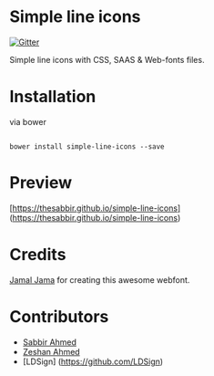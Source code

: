 Simple line icons
====

[![Gitter](https://badges.gitter.im/Join%20Chat.svg)](https://gitter.im/thesabbir/simple-line-icons?utm_source=badge&utm_medium=badge&utm_campaign=pr-badge&utm_content=badge)

Simple line icons with CSS, SAAS & Web-fonts files.

Installation
====

via bower

```shell

bower install simple-line-icons --save

```

Preview
===
[https://thesabbir.github.io/simple-line-icons] (https://thesabbir.github.io/simple-line-icons)


Credits
===
[Jamal Jama](https://twitter.com/byjml) for creating this awesome webfont.

Contributors
====
* [Sabbir Ahmed](https://twitter.com/alreadysabbir)
* [Zeshan Ahmed](https://twitter.com/zeshanshani22)
* [LDSign] (https://github.com/LDSign)